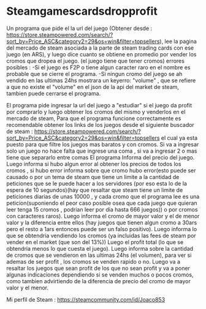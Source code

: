 # Steamgamescardsdropprofit
Un programa que pide el la url del juego (Obtener desde : https://store.steampowered.com/search/?sort_by=Price_ASC&category2=29&os=win&filter=topsellers), lee la pagina del mercado de steam asociada a la parte de steam trading cards con ese juego (en ARS), y luego dice cuanto se obtiene en promedio por vender los cromos que dropea el juego. (el juego tiene que tener cromos)
errores posibles : 
-Si el juego es F2P o tiene algun caracter raro en el nombre es probable que se cierre el programa.
-Si ningun cromo del juego se ah vendido en las ultimas 24hs mostrara un keyerro: "volume" , que se refiere a que no existe el "volume" en el json de la api del market de steam, tambien puede cerrarse el programa.

El programa pide ingresar la url del juego a "estudiar" si el juego da profit por comprarlo y luego obtener los cromos del mismo y venderlos en el mercado de steam,
Para que el programa funcione correctamente es recomendable obtener los links de los juegos desde el siguiente buscador de steam : 
https://store.steampowered.com/search/?sort_by=Price_ASC&category2=29&os=win&filter=topsellers 
el cual ya esta puesto para que filtre los juegos mas baratos y con cromos.
Si va a ingresar solo un juego no hace falta que ingrese una coma , si va a ingresar 2 o mas tiene que separarlo entre comas
El programa Informa del precio del juego.
Luego informa si hubo algun error al obtener los precios de todos los cromos , si hubo error informa sobre que cromo hubo error(esto puede ser causado o por un tema de steam que
tiene un limite a la cantidad de peticiones que se le puede hacer a los servidores (por eso esta lo de la espera de 10 segundos)(hay que resaltar que steam tiene un limite de 
peticiones diarias de unas 10000 , y cada cromo que el programa lee es una peticion(suponiendo el peor caso posible osea que cada juego que quieran leer tenga 15 cromos , podrian 
leer por dia hasta 666 juegos)) o por cromos con caracteres raros).
Luego informa el cromo de mayor valor y el de menor valor y la diferencia entre ellos (hay juegos que tienen algun cromo a 30ars pero el resto a 1ars entonces puede ser un falso 
positivo).
Luego informa lo que se obtendria vendiendo los cromos (ya incluidas las fees de steam por vender en el market (que son del 13%))
Luego el profit total (lo que se obtendria menos lo que cuesta el juego).
Luego informa sobre la cantidad de cromos que se vendieron en las ultimas 24hs (el volumen), para ver si ademas de ser profit , los cromos se venden rapido o no.
Luego va a resaltar los juegos que sean profit de los que no sean profit y va a poner algunas indicaciones dependiendo si se venden muchos o pocos cromos, como tambien 
advirtiendo de la diferencia de precio del cromo de mayor valor y el menor.

Mi perfil de Steam : https://steamcommunity.com/id/Joaco853
